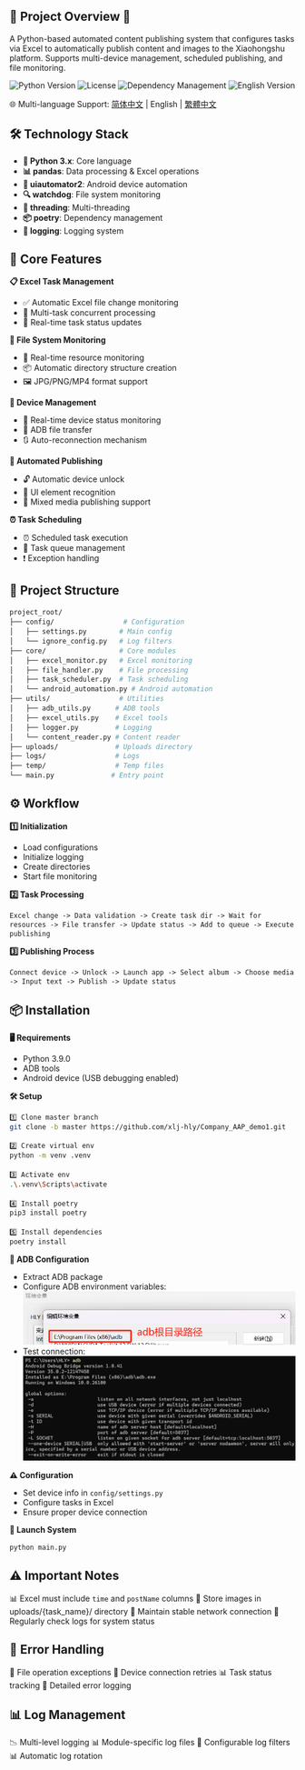 ## 🚀 Project Overview 📱

A Python-based automated content publishing system that configures tasks via Excel to automatically publish content and images to the Xiaohongshu platform. Supports multi-device management, scheduled publishing, and file monitoring.

![Python Version](https://img.shields.io/badge/Python-3.9-blue?logo=python)
![License](https://img.shields.io/github/license/xlj-hly/Company_AAP_demo1)
![Dependency Management](https://img.shields.io/badge/dependencies-poetry-blueviolet)
![English Version](https://img.shields.io/badge/Language-English-brightgreen)

🌐 Multi-language Support: [简体中文](README.md) | English | [繁體中文](README.zh-TW.md)

## 🛠️ Technology Stack

- **🐍 Python 3.x**: Core language
- **📊 pandas**: Data processing & Excel operations
- **📱 uiautomator2**: Android device automation
- **🔍 watchdog**: File system monitoring
- **🧵 threading**: Multi-threading
- **📦 poetry**: Dependency management
- **📝 logging**: Logging system

## 🌟 Core Features

**📋 Excel Task Management**

- ✅ Automatic Excel file change monitoring
- 🔄 Multi-task concurrent processing
- 📅 Real-time task status updates

**📂 File System Monitoring**

- 📁 Real-time resource monitoring
- 📦 Automatic directory structure creation
- 🖼️ JPG/PNG/MP4 format support

**📱 Device Management**

- 🔌 Real-time device status monitoring
- 📲 ADB file transfer
- 🔃 Auto-reconnection mechanism

**🚀 Automated Publishing**

- 🔓 Automatic device unlock
- 🤖 UI element recognition
- 📸 Mixed media publishing support

**⏰ Task Scheduling**

- ⏰ Scheduled task execution
- 🚦 Task queue management
- ❗ Exception handling

## 📂 Project Structure

```bash
project_root/
├── config/                 # Configuration
│   ├── settings.py        # Main config
│   └── ignore_config.py   # Log filters
├── core/                  # Core modules
│   ├── excel_monitor.py   # Excel monitoring
│   ├── file_handler.py    # File processing
│   ├── task_scheduler.py  # Task scheduling
│   └── android_automation.py # Android automation
├── utils/                 # Utilities
│   ├── adb_utils.py      # ADB tools
│   ├── excel_utils.py    # Excel tools
│   ├── logger.py         # Logging
│   └── content_reader.py # Content reader
├── uploads/              # Uploads directory
├── logs/                 # Logs
├── temp/                 # Temp files
└── main.py              # Entry point
```

## ⚙️ Workflow

**1️⃣ Initialization**

- Load configurations
- Initialize logging
- Create directories
- Start file monitoring

**2️⃣ Task Processing**

```
Excel change -> Data validation -> Create task dir -> Wait for resources -> File transfer -> Update status -> Add to queue -> Execute publishing
```

**3️⃣ Publishing Process**

```
Connect device -> Unlock -> Launch app -> Select album -> Choose media -> Input text -> Publish -> Update status
```

## 📦 Installation

**🖥️ Requirements**

- Python 3.9.0
- ADB tools
- Android device (USB debugging enabled)

**🛠️ Setup**

```bash
1️⃣ Clone master branch
git clone -b master https://github.com/xlj-hly/Company_AAP_demo1.git

2️⃣ Create virtual env
python -m venv .venv

3️⃣ Activate env
.\.venv\Scripts\activate

4️⃣ Install poetry
pip3 install poetry

5️⃣ Install dependencies
poetry install
```

**📲 ADB Configuration**

- Extract ADB package
- Configure ADB environment variables:
  ![ADB Env Setup](adb/adb.png)
- Test connection:
  ![ADB Test](adb/adb2.png)

**⚠️ Configuration**

- Set device info in `config/settings.py`
- Configure tasks in Excel
- Ensure proper device connection

**🚀 Launch System**

```bash
python main.py
```

## ⚠️ Important Notes

📊 Excel must include `time` and `postName` columns
📁 Store images in uploads/{task_name}/ directory
📶 Maintain stable network connection
📝 Regularly check logs for system status

## 🚨 Error Handling

🚨 File operation exceptions
📲 Device connection retries
📊 Task status tracking
📝 Detailed error logging

## 📊 Log Management

📉 Multi-level logging
📊 Module-specific log files
📅 Configurable log filters
📊 Automatic log rotation
